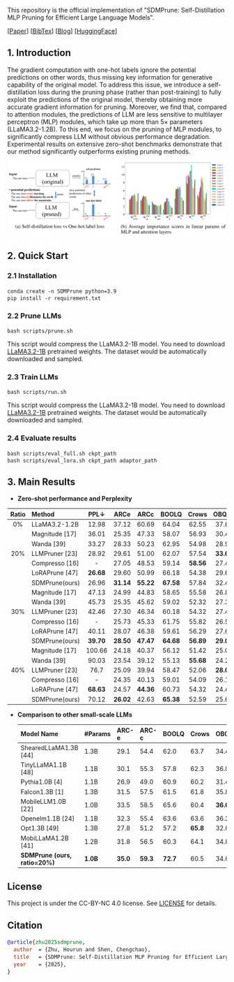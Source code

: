 

This repository is the official implementation of "SDMPrune: Self-Distillation MLP Pruning for Efficient Large Language Models".

[[Paper]()]    [[BibTex](#Citation)]    [[Blog]()]    [[HuggingFace](https://huggingface.co/visresearch/SDMPrune/tree/main)]

## 1. Introduction

The gradient computation with one-hot labels ignore the potential predictions on other words, thus missing key information for generative capability of the original model. To address this issue, we introduce a self-distillation loss during the pruning phase (rather than post-training) to fully exploit the predictions of the original model, thereby obtaining more accurate gradient information for pruning. Moreover, we find that, compared to attention modules, the predictions of LLM are less sensitive to multilayer perceptron (MLP) modules, which take up more than 5× parameters (LLaMA3.2-1.2B). To this end, we focus on the pruning of MLP modules, to significantly compress LLM without obvious performance degradation. Experimental results on extensive zero-shot benchmarks demonstrate that our method significantly outperforms existing pruning methods.

![](./images/motivation.png)



## 2. Quick Start

### 2.1 Installation
```
conda create -n SDMPrune python=3.9
pip install -r requirement.txt
```

### 2.2 Prune LLMs

```
bash scripts/prune.sh
```
This script would compress the LLaMA3.2-1B model. You need to download [LLaMA3.2-1B](https://huggingface.co/meta-llama/Llama-3.2-1B) pretrained weights. The dataset would be automatically downloaded and sampled.



### 2.3 Train LLMs

```
bash scripts/run.sh
```
This script would compress the LLaMA3.2-1B model. You need to download [LLaMA3.2-1B](https://huggingface.co/meta-llama/Llama-3.2-1B) pretrained weights. The dataset would be automatically downloaded and sampled.



### 2.4 Evaluate results

```
bash scripts/eval_full.sh ckpt_path
bash scripts/eval_lora.sh ckpt_path adaptor_path
```



## 3. Main Results

+ **Zero-shot performance and Perplexity**

| Ratio | Method         |   PPL↓    |   ARCe    |   ARCc    |   BOOLQ   |   Crows   |   OBQA   |   PIQA    |   Race    |   SIQA    |    TQA    |   Wino    | Average↑  |
| :---: | :------------- | :-------: | :-------: | :-------: | :-------: | :-------: | :------: | :-------: | :-------: | :-------: | :-------: | :-------: | :-------: |
|  0%   | LLaMA3.2-1.2B  |   12.98   |   37.12   |   60.69   |   64.04   |   62.55   |   37.6   |   74.16   |   37.61   |   42.89   |   37.70   |   60.38   |   51.47   |
|       | Magnitude [17] |   36.01   |   25.35   |   47.33   |   58.07   |   56.93   |   30.4   |   66.33   |   32.03   |   41.21   |   40.12   |   53.46   |   45.12   |
|       | Wanda [39]     |   33.27   |   28.33   |   50.23   |   62.95   |   54.98   |   28.9   |   65.89   |   33.84   |   41.00   | **42.32** |   54.23   |   46.27   |
|  20%  | LLMPruner [23] |   28.92   |   29.61   |   51.00   |   62.07   |   57.54   | **33.6** |   67.19   |   33.68   |   40.89   |   41.68   |   56.59   |   47.39   |
|       | Compresso [16] |     -     |   27.05   |   48.53   |   59.14   | **58.56** |   27.4   |   66.97   |   33.21   |   40.23   |   43.74   |   55.64   |   46.05   |
|       | LoRAPrune [47] | **26.68** |   29.60   |   50.99   |   66.18   |   54.38   |   29.6   |   66.36   |   34.05   |   42.02   |   41.66   | **56.91** |   47.17   |
|       | SDMPrune(ours) |   26.96   | **31.14** | **55.22** | **67.58** |   57.84   |   32.4   | **70.29** | **35.41** | **42.73** |   40.20   |   56.59   | **48.94** |
|       | Magnitude [17] |   47.13   |   24.99   |   44.83   |   58.65   |   55.58   |   26.8   |   62.79   |   31.25   |   38.24   |   39.27   |   50.32   |   43.27   |
|       | Wanda [39]     |   45.73   |   25.35   |   45.62   |   59.02   |   52.32   |   27.3   |   63.19   |   31.73   |   37.73   |   43.12   |   54.65   |   44.01   |
|  30%  | LLMPruner [23] |   42.46   |   27.30   |   46.34   |   60.18   |   54.32   |   27.4   |   63.98   |   32.87   |   38.43   | **42.48** |   54.64   |   44.79   |
|       | Compresso [16] |     -     |   25.73   |   45.33   |   61.75   |   55.82   |   26.5   |   62.29   |   31.83   |   37.13   |   40.73   |   53.45   |   44.06   |
|       | LoRAPrune [47] |   40.11   |   28.07   |   46.38   |   59.61   |   56.29   |   27.6   |   64.92   |   32.37   |   37.32   |   41.59   |   54.38   |   44.86   |
|       | SDMPrune(ours) | **39.70** | **28.50** | **47.47** | **64.68** | **56.89** | **29.0** | **66.32** | **33.21** | **40.84** |   42.35   | **54.70** | **46.40** |
|       | Magnitude [17] |  100.66   |   24.18   |   40.37   |   56.12   |   51.42   |   25.0   |   61.07   |   31.24   |   37.25   |   43.01   |   49.81   |   41.95   |
|       | Wanda [39]     |   90.03   |   23.54   |   39.12   |   55.13   | **55.68** |   24.2   |   60.12   |   30.79   |   37.92   |   44.13   |   50.14   |   42.08   |
|  40%  | LLMPruner [23] |   76.7    |   25.09   |   39.94   |   58.47   |   52.06   | **28.0** |   60.45   |   30.33   |   38.69   | **44.90** |   51.14   |   42.91   |
|       | Compresso [16] |     -     |   24.35   |   40.13   |   59.01   |   54.09   |   26.1   |   61.92   |   30.61   |   37.64   |   42.53   |   51.09   |   42.75   |
|       | LoRAPrune [47] | **68.63** |   24.57   | **44.36** |   60.73   |   54.32   |   24.4   |   60.50   |   28.52   |   37.87   |   41.38   |   52.33   |   42.90   |
|       | SDMPrune(ours) |   70.12   | **26.02** |   42.63   | **65.38** |   52.59   |   25.6   | **63.44** | **32.25** | **38.74** |   43.30   | **52.17** | **44.21** |

+ **Comparison to other small-scale LLMs**

  | Model Name                     | #Params  | ARC-e    | ARC-c    | BOOLQ    | Crows    | OBQA     | PIQA     | Race     | SIQA     | TFIQA    | Wino     | Average  |
  | ------------------------------ | -------- | -------- | -------- | -------- | -------- | -------- | -------- | -------- | -------- | -------- | -------- | -------- |
  | ShearedLLaMA1.3B [44]          | 1.3B     | 29.1     | 54.4     | 62.0     | 63.7     | 34.4     | 73.4     | 36.3     | 41.3     | 36.8     | 58.1     | 49.0     |
  | TinyLLaMA1.1B [48]             | 1.1B     | 30.1     | 55.3     | 57.8     | 62.3     | 36.0     | 73.3     | 36.5     | 40.6     | 37.6     | 59.1     | 48.9     |
  | Pythia1.0B [4]                 | 1.1B     | 26.9     | 49.0     | 60.9     | 60.2     | 31.4     | 69.3     | 32.8     | 39.8     | **40.5** | 53.6     | 46.4     |
  | Falcon1.3B [1]                 | 1.3B     | 31.5     | 57.5     | 61.5     | 61.8     | 35.8     | 74.6     | 36.2     | 41.1     | 35.8     | 61.2     | 49.7     |
  | MobileLLM1.0B [22]             | 1.0B     | 33.5     | 58.5     | 65.6     | 60.4     | **36.6** | 73.6     | 34.6     | 41.3     | 38.3     | **63.3** | 50.6     |
  | Openelm1.1B [24]               | 1.1B     | 32.3     | 55.4     | 63.6     | 63.6     | 36.2     | **75.6** | 36.5     | 42.8     | 37.0     | 61.7     | 50.5     |
  | Opt1.3B [49]                   | 1.3B     | 27.8     | 51.2     | 57.2     | **65.8** | 32.6     | 70.9     | 34.2     | 40.4     | 38.7     | 59.4     | 47.8     |
  | MobiLLaMA1.2B [41]             | 1.2B     | 31.8     | 56.5     | 60.3     | 64.1     | 34.8     | 74.8     | 34.9     | 42.0     | 35.2     | 59.3     | 49.4     |
  | **SDMPrune (ours, ratio=20%)** | **1.0B** | **35.0** | **59.3** | **72.7** | 60.5     | 34.6     | 72.4     | **37.0** | **44.2** | 39.7     | 58.5     | **51.4** |



## License

This project is under the CC-BY-NC 4.0 license. See [LICENSE](LICENSE) for details.

## Citation

```bibtex
@article{zhu2025sdmprune,
  author  = {Zhu, Hourun and Shen, Chengchao},
  title   = {SDMPrune: Self-Distillation MLP Pruning for Efficient Large Language Models},
  year    = {2025},
}
```

